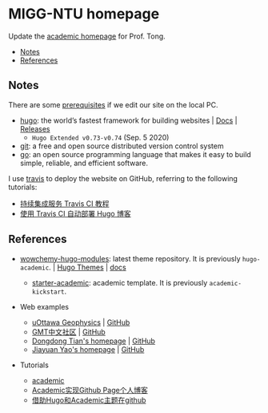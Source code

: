 # MIGG-NTU homepage

Update the [academic homepage](https://github.com/MIGG-NTU/academic) for Prof. Tong.

- [Notes](#notes)
- [References](#references)


## Notes

There are some [prerequisites](https://wowchemy.com/docs/install-locally/) if we edit our site on the local PC.
- [hugo](https://gohugo.io/): the world’s fastest framework for building websites | [Docs](https://gohugo.io/documentation/) | [Releases](https://github.com/gohugoio/hugo/releases)
    - `Hugo Extended v0.73-v0.74` (Sep. 5 2020)
- [git](https://git-scm.com/downloads): a free and open source distributed version control system
- [go](https://golang.org/): an open source programming language that makes it easy to build simple, reliable, and efficient software.

I use [travis](https://docs.travis-ci.com/) to deploy the website on GitHub, referring to the following tutorials:
- [持续集成服务 Travis CI 教程](http://www.ruanyifeng.com/blog/2017/12/travis_ci_tutorial.html)
- [使用 Travis CI 自动部署 Hugo 博客](https://mogeko.me/2018/028/)


## References

- [wowchemy-hugo-modules](https://github.com/wowchemy/wowchemy-hugo-modules): latest theme repository. It is previously `hugo-academic`. | [Hugo Themes](https://themes.gohugo.io/academic/) | [docs](https://wowchemy.com/docs/)
    - [starter-academic](https://github.com/wowchemy/starter-academic): academic template. It is previously `academic-kickstart`.

- Web examples
    - [uOttawa Geophysics](https://www.uogeophysics.com/) | [GitHub](https://github.com/paudetseis/academic-kickstart)
    - [GMT中文社区](https://gmt-china.org/) | [GitHub](https://github.com/gmt-china/gmt-china.org)
    - [Dongdong Tian's homepage](https://msu.edu/~tiandong/) | [GitHub](https://github.com/seisman/academic-homepage)
    - [Jiayuan Yao's homepage](https://core-man.github.io/academic-homepage/) | [GitHub](https://github.com/core-man/academic-homepage)

- Tutorials
    - [academic](https://skyao.io/learning-hugo/theme/academic.html)
    - [Academic实现Github Page个人博客](https://szthanatos.github.io/post/academic/academic_in_practice/)
    - [借助Hugo和Academic主题在github](https://leidawt.github.io/post/%E5%80%9F%E5%8A%A9hugo%E5%92%8Cacademic%E4%B8%BB%E9%A2%98%E5%9C%A8github/)


